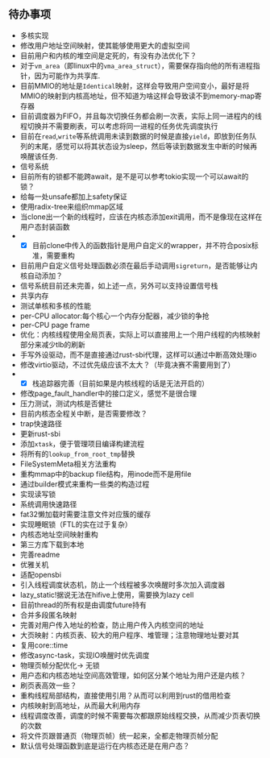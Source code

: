 ## 待办事项

- 多核实现
- 修改用户地址空间映射，使其能够使用更大的虚拟空间
- 目前用户和内核的堆空间是定死的，有没有办法优化下？
- 对于`vm_area`（即linux中的`vma_area_struct`），需要保存指向他的所有进程指针，因为可能作为共享库.
- 目前MMIO的地址是`Identical`映射，这样会导致用户空间变小，最好是将MMIO的映射到内核高地址，但不知道为啥这样会导致读不到memory-map寄存器
- 目前调度器为FIFO，并且每次切换任务都会刷一次表，实际上同一进程内的线程切换并不需要刷表，可以考虑将同一进程的任务优先调度执行
- 目前在`read`,`write`等系统调用未读到数据的时候是直接`yield`，即放到任务队列的末尾，感觉可以将其状态设为sleep，然后等读到数据发生中断的时候再唤醒该任务.
- 信号系统
- 目前所有的锁都不能跨await，是不是可以参考tokio实现一个可以await的锁？
- 给每一处unsafe都加上safety保证
- 使用radix-tree来组织mmap区域
- 当clone出一个新的线程时，应该在内核态添加exit调用，而不是像现在这样在用户态封装函数
- - [x] 目前clone中传入的函数指针是用户自定义的wrapper，并不符合posix标准，需要重构
- 目前用户自定义信号处理函数必须在最后手动调用`sigreturn`，是否能够让内核自动添加？
- 信号系统目前还未完善，如上述一点，另外可以支持设置信号栈
- 共享内存
- 测试单核和多核的性能
- per-CPU allocator:每个核心一个内存分配器，减少锁的争抢
- per-CPU page frame
- 优化：内核线程使用全局页表，实际上可以直接用上一个用户线程的内核映射部分来减少tlb的刷新
- 手写外设驱动，而不是直接通过rust-sbi代理，这样可以通过中断高效处理io
- 修改virtio驱动，不过优先级应该不太大？（毕竟决赛不需要用到了）
- - [x] 栈追踪器完善（目前如果是内核线程的话是无法开启的）
- 修改page_fault_handler中的接口定义，感觉不是很合理
- 压力测试，测试内核是否健壮
- 目前内核态全程关中断，是否需要修改？
- trap快速路径
- 更新rust-sbi
- 添加`xtask`，便于管理项目编译构建流程
- 将所有的`lookup_from_root_tmp`替换
- FileSystemMeta相关方法重构
- 重构mmap中的backup file结构，用inode而不是用file
- 通过builder模式来重构一些类的构造过程
- 实现读写锁
- 系统调用快速路径
- fat32懒加载时需要注意文件对应簇的缓存
- 实现睡眠锁（FTL的实在过于复杂）
- 内核态地址空间映射重构
- 第三方库下载到本地
- 完善readme
- 优雅关机
- 适配opensbi
- 引入线程调度状态机，防止一个线程被多次唤醒时多次加入调度器
- lazy_static!据说无法在hifive上使用，需要换为lazy cell
- 目前thread的所有权是由调度future持有
- 合并多段匿名映射
- 完善对用户传入地址的检查，防止用户传入内核空间的地址
- 大页映射：内核页表、较大的用户程序、堆管理；注意物理地址要对其
- 复用core::time
- 修改async-task，实现IO唤醒时优先调度
- 物理页帧分配优化-> 无锁
- 用户态和内核态地址空间高效管理，如何区分某个地址为用户还是内核？
- 刷页表高效一些？
- 重构线程局部结构，直接使用引用？从而可以利用到rust的借用检查
- 内核映射到高地址，从而最大利用内存
- 线程调度改善，调度的时候不需要每次都跟原始线程交换，从而减少页表切换的次数
- 将文件页跟普通页（物理页帧）统一起来，全都走物理页帧分配
- 默认信号处理函数到底是运行在内核态还是在用户态？

